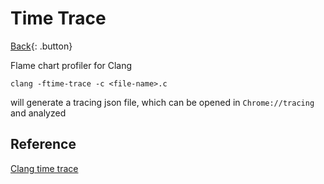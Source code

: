 # Time Trace

[Back](../../../index.md){: .button}

Flame chart profiler for Clang

```
clang -ftime-trace -c <file-name>.c
```

will generate a tracing json file, which can be opened in `Chrome://tracing` and analyzed


## Reference

[Clang time trace](https://aras-p.info/blog/2019/01/16/time-trace-timeline-flame-chart-profiler-for-Clang/)

